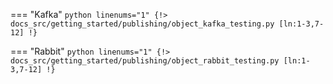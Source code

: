 === "Kafka"
    ```python linenums="1"
    {!> docs_src/getting_started/publishing/object_kafka_testing.py [ln:1-3,7-12] !}
    ```

=== "Rabbit"
    ```python linenums="1"
    {!> docs_src/getting_started/publishing/object_rabbit_testing.py [ln:1-3,7-12] !}
    ```
